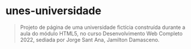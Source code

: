 # unes-universidade
>Projeto de página de uma universidade fictícia construída durante a aula do módulo HTML5, no curso Desenvolvimento Web Completo 2022, sediada por Jorge Sant Ana, Jamilton Damasceno.
